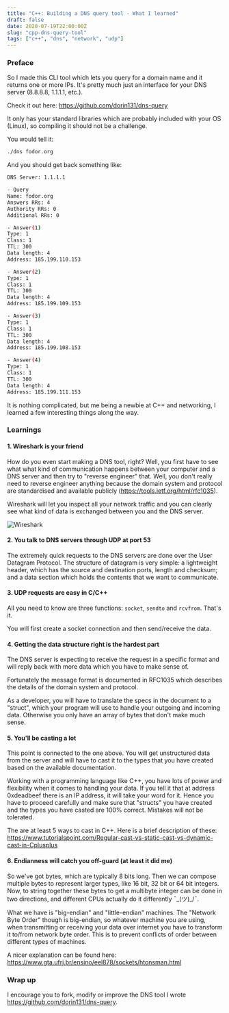 ```yaml
---
title: "C++: Building a DNS query tool - What I learned"
draft: false
date: 2020-07-19T22:00:00Z
slug: "cpp-dns-query-tool"
tags: ["c++", "dns", "network", "udp"]
---
```

### Preface
So I made this CLI tool which lets you query for a domain name and it returns one or more IPs.
It's pretty much just an interface for your DNS server (8.8.8.8, 1.1.1.1, etc.).

Check it out here: https://github.com/dorin131/dns-query

It only has your standard libraries which are probably included with your OS (Linux), so compiling it should not be a challenge.

You would tell it:
```bash
./dns fodor.org
```

And you should get back something like:
```bash
DNS Server: 1.1.1.1

- Query
Name: fodor.org
Answers RRs: 4
Authority RRs: 0
Additional RRs: 0

- Answer(1)
Type: 1
Class: 1
TTL: 300
Data length: 4
Address: 185.199.110.153

- Answer(2)
Type: 1
Class: 1
TTL: 300
Data length: 4
Address: 185.199.109.153

- Answer(3)
Type: 1
Class: 1
TTL: 300
Data length: 4
Address: 185.199.108.153

- Answer(4)
Type: 1
Class: 1
TTL: 300
Data length: 4
Address: 185.199.111.153
```

It is nothing complicated, but me being a newbie at C++ and networking, I learned a few interesting things along the way.

### Learnings

#### 1. Wireshark is your friend

How do you even start making a DNS tool, right? Well, you first have to see what what kind of communication happens between your computer and a DNS server and then try to "reverse engineer" that.
Well, you don't really need to reverse engineer anything because the domain system and protocol are standardised and available publicly (https://tools.ietf.org/html/rfc1035).

Wireshark will let you inspect all your network traffic and you can clearly see what kind of data is exchanged between you and the DNS server.

![Wireshark](/img/cpp-dns-query-tool/dns-wireshark.png)

#### 2. You talk to DNS servers through UDP at port 53

The extremely quick requests to the DNS servers are done over the User Datagram Protocol. The structure of datagram is very simple: a lightweight header, which has the source and destination ports, length and checksum; and a data section which holds the contents that we want to communicate.

#### 3. UDP requests are easy in C/C++

All you need to know are three functions: `socket`, `sendto` and `rcvfrom`. That's it.

You will first create a socket connection and then send/receive the data.

#### 4. Getting the data structure right is the hardest part

The DNS server is expecting to receive the request in a specific format and will reply back with more data which you have to make sense of.

Fortunately the message format is documented in RFC1035 which describes the details of the domain system and protocol.

As a developer, you will have to translate the specs in the document to a "struct", which your program will use to handle your outgoing and incoming data. Otherwise you only have an array of bytes that don't make much sense.

#### 5. You'll be casting a lot

This point is connected to the one above. You will get unstructured data from the server and will have to cast it to the types that you have created based on the available documentation.

Working with a programming language like C++, you have lots of power and flexibility when it comes to handling your data. If you tell it that at address 0xdeadbeef there is an IP address, it will take your word for it. Hence you have to proceed carefully and make sure that "structs" you have created and the types you have casted are 100% correct. Mistakes will not be tolerated.

The are at least 5 ways to cast in C++. Here is a brief description of these: https://www.tutorialspoint.com/Regular-cast-vs-static-cast-vs-dynamic-cast-in-Cplusplus

#### 6. Endianness will catch you off-guard (at least it did me)

So we've got bytes, which are typically 8 bits long. Then we can compose multiple bytes to represent larger types, like 16 bit, 32 bit or 64 bit integers. Now, to string together these bytes to get a multibyte integer can be done in two directions, and different CPUs actually do it differently ¯\_(ツ)_/¯.

What we have is "big-endian" and "little-endian" machines. The "Network Byte Order" though is big-endian, so whatever machine you are using, when transmitting or receiving your data over internet you have to transform it to/from network byte order. This is to prevent conflicts of order between different types of machines.

A nicer explanation can be found here: https://www.gta.ufrj.br/ensino/eel878/sockets/htonsman.html

### Wrap up

I encourage you to fork, modify or improve the DNS tool I wrote https://github.com/dorin131/dns-query.
